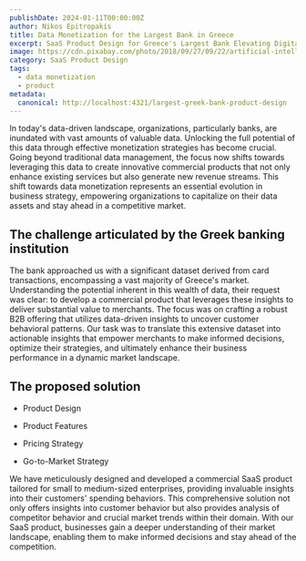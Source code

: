 ```yaml
---
publishDate: 2024-01-11T00:00:00Z
author: Nikos Epitropakis
title: Data Monetization for the Largest Bank in Greece
excerpt: SaaS Product Design for Greece's Largest Bank Elevating Digital Solutions. Data monetization engagement using bank's customer spending behavioural data.
image: https://cdn.pixabay.com/photo/2018/09/27/09/22/artificial-intelligence-3706562_1280.jpg
category: SaaS Product Design
tags:
  - data monetization
  - product
metadata:
  canonical: http://localhost:4321/largest-greek-bank-product-design
---
```


In today's data-driven landscape, organizations, particularly banks, are inundated with vast amounts of valuable data. Unlocking the full potential of this data through effective monetization strategies has become crucial. Going beyond traditional data management, the focus now shifts towards leveraging this data to create innovative commercial products that not only enhance existing services but also generate new revenue streams. This shift towards data monetization represents an essential evolution in business strategy, empowering organizations to capitalize on their data assets and stay ahead in a competitive market.

## The challenge articulated by the Greek banking institution

The bank approached us with a significant dataset derived from card transactions, encompassing a vast majority of Greece's market. Understanding the potential inherent in this wealth of data, their request was clear: to develop a commercial product that leverages these insights to deliver substantial value to merchants. The focus was on crafting a robust B2B offering that utilizes data-driven insights to uncover customer behavioral patterns. Our task was to translate this extensive dataset into actionable insights that empower merchants to make informed decisions, optimize their strategies, and ultimately enhance their business performance in a dynamic market landscape.

## The proposed solution

- Product Design

- Product Features

- Pricing Strategy

- Go-to-Market Strategy

We have meticulously designed and developed a commercial SaaS product tailored for small to medium-sized enterprises, providing invaluable insights into their customers' spending behaviors. This comprehensive solution not only offers insights into customer behavior but also provides analysis of competitor behavior and crucial market trends within their domain. With our SaaS product, businesses gain a deeper understanding of their market landscape, enabling them to make informed decisions and stay ahead of the competition.
